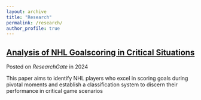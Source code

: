 ```yaml
---
layout: archive
title: "Research"
permalink: /research/
author_profile: true
---
```


## [Analysis of NHL Goalscoring in Critical Situations](https://www.researchgate.net/publication/380347690_Analysis_of_NHL_Goalscoring_in_Critical_Situations)

Posted on *ResearchGate* in 2024

This paper aims to identify NHL players who excel in scoring goals during pivotal moments and establish a classification system to discern their performance in critical game scenarios

